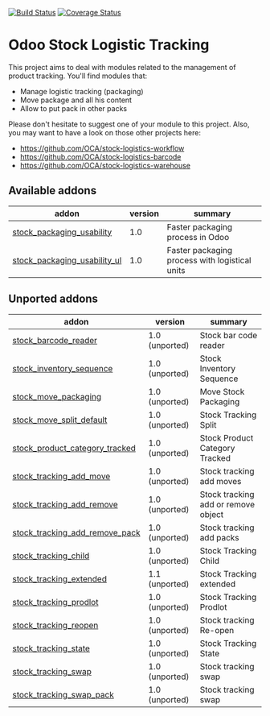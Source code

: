 [![Build Status](https://travis-ci.org/OCA/stock-logistics-tracking.svg?branch=master)](https://travis-ci.org/OCA/stock-logistics-tracking)
[![Coverage Status](https://img.shields.io/coveralls/OCA/stock-logistics-tracking.svg)](https://coveralls.io/r/OCA/stock-logistics-tracking?branch=master)

Odoo Stock Logistic Tracking
============================

This project aims to deal with modules related to the management of product tracking. You'll find modules that:

 - Manage logistic tracking (packaging)
 - Move package and all his content
 - Allow to put pack in other packs

Please don't hesitate to suggest one of your module to this project. Also, you may want to have a look on those other projects here:

 - https://github.com/OCA/stock-logistics-workflow
 - https://github.com/OCA/stock-logistics-barcode
 - https://github.com/OCA/stock-logistics-warehouse

[//]: # (addons)
Available addons
----------------
addon | version | summary
--- | --- | ---
[stock_packaging_usability](stock_packaging_usability/) | 1.0 | Faster packaging process in Odoo
[stock_packaging_usability_ul](stock_packaging_usability_ul/) | 1.0 | Faster packaging process with logistical units

Unported addons
---------------
addon | version | summary
--- | --- | ---
[stock_barcode_reader](__unported__/stock_barcode_reader/) | 1.0 (unported) | Stock bar code reader
[stock_inventory_sequence](__unported__/stock_inventory_sequence/) | 1.0 (unported) | Stock Inventory Sequence
[stock_move_packaging](__unported__/stock_move_packaging/) | 1.0 (unported) | Move Stock Packaging
[stock_move_split_default](__unported__/stock_move_split_default/) | 1.0 (unported) | Stock Tracking Split
[stock_product_category_tracked](__unported__/stock_product_category_tracked/) | 1.0 (unported) | Stock Product Category Tracked
[stock_tracking_add_move](__unported__/stock_tracking_add_move/) | 1.0 (unported) | Stock tracking add moves
[stock_tracking_add_remove](__unported__/stock_tracking_add_remove/) | 1.0 (unported) | Stock tracking add or remove object
[stock_tracking_add_remove_pack](__unported__/stock_tracking_add_remove_pack/) | 1.0 (unported) | Stock tracking add packs
[stock_tracking_child](__unported__/stock_tracking_child/) | 1.0 (unported) | Stock Tracking Child
[stock_tracking_extended](__unported__/stock_tracking_extended/) | 1.1 (unported) | Stock Tracking extended
[stock_tracking_prodlot](__unported__/stock_tracking_prodlot/) | 1.0 (unported) | Stock Tracking Prodlot
[stock_tracking_reopen](__unported__/stock_tracking_reopen/) | 1.0 (unported) | Stock tracking Re-open
[stock_tracking_state](__unported__/stock_tracking_state/) | 1.0 (unported) | Stock Tracking State
[stock_tracking_swap](__unported__/stock_tracking_swap/) | 1.0 (unported) | Stock tracking swap
[stock_tracking_swap_pack](__unported__/stock_tracking_swap_pack/) | 1.0 (unported) | Stock tracking swap

[//]: # (end addons)
